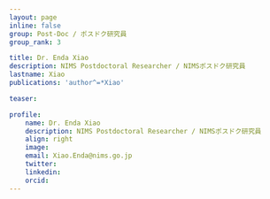 ```yaml
---
layout: page
inline: false
group: Post-Doc / ポスドク研究員
group_rank: 3

title: Dr. Enda Xiao 
description: NIMS Postdoctoral Researcher / NIMSポスドク研究員
lastname: Xiao
publications: 'author^=*Xiao'

teaser: 

profile:
    name: Dr. Enda Xiao
    description: NIMS Postdoctoral Researcher / NIMSポスドク研究員
    align: right
    image: 
    email: Xiao.Enda@nims.go.jp
    twitter: 
    linkedin: 
    orcid: 
---
```


